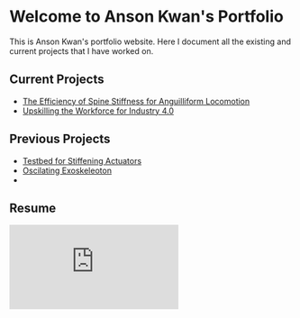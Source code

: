 # Welcome to Anson Kwan's Portfolio

This is Anson Kwan's portfolio website. Here I document all the existing and current projects that I have worked on.

## Current Projects

* [The Efficiency of Spine Stiffness for Anguilliform Locomotion](/Spines)
* [Upskilling the Workforce for Industry 4.0](/Training_Station)

## Previous Projects

* [Testbed for Stiffening Actuators](/Kaiteki)
* [Oscilating Exoskeleoton](/Exo)
* [](/background)

## Resume

<embed src="https://aakwan.github.io/Images/Anson_Kwan_Resume.pdf" type="application/pdf" />
